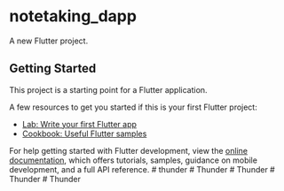 # notetaking_dapp

A new Flutter project.

## Getting Started

This project is a starting point for a Flutter application.

A few resources to get you started if this is your first Flutter project:

- [Lab: Write your first Flutter app](https://docs.flutter.dev/get-started/codelab)
- [Cookbook: Useful Flutter samples](https://docs.flutter.dev/cookbook)

For help getting started with Flutter development, view the
[online documentation](https://docs.flutter.dev/), which offers tutorials,
samples, guidance on mobile development, and a full API reference.
#   t h u n d e r  
 #   T h u n d e r  
 #   T h u n d e r  
 #   T h u n d e r  
 #   T h u n d e r  
 